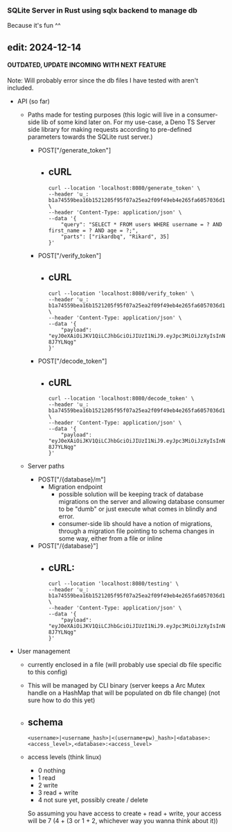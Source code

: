 ### SQLite Server in Rust using sqlx backend to manage db
Because it's fun ^^

edit: 2024-12-14
---
#### OUTDATED, UPDATE INCOMING WITH NEXT FEATURE

Note: Will probably error since the db files I have tested with aren't included.

- API (so far)
    - Paths made for testing purposes (this logic will live in a consumer-side lib of some kind later on. For my use-case, a Deno TS Server side library for making requests according to pre-defined parameters towards the SQLite rust server.)
        - POST["/generate_token"]
            - cURL
                - 
                ```
                curl --location 'localhost:8080/generate_token' \
                --header 'u_: b1a74559bea16b1521205f95f07a25ea2f09f49eb4e265fa6057036d1dff7c22' \
                --header 'Content-Type: application/json' \
                --data '{
                    "query": "SELECT * FROM users WHERE username = ? AND first_name = ? AND age = ?;",
                    "parts": ["rikardbq", "Rikard", 35]
                }'
                ```
        - POST["/verify_token"]
            - cURL
                -
                ```
                curl --location 'localhost:8080/verify_token' \
                --header 'u_: b1a74559bea16b1521205f95f07a25ea2f09f49eb4e265fa6057036d1dff7c22' \
                --header 'Content-Type: application/json' \
                --data '{
                    "payload": "eyJ0eXAiOiJKV1QiLCJhbGciOiJIUzI1NiJ9.eyJpc3MiOiJzXyIsInN1YiI6ImRfIiwiYXVkIjoiY18iLCJkYXQiOiJ7XHJcbiAgICBcImJhc2VfcXVlcnlcIjogXCJTRUxFQ1QgKiBGUk9NIHVzZXJzNTtcIixcclxuICAgIFwicGFydHNcIjogW11cclxufSIsImlhdCI6MTczMTIzMjgzOCwiZXhwIjoxNzMxMjMyODY4fQ.W5AK92hsNhFGpJmgax7ylybwZGSIBueCVD-8J7YLNqg"
                }'
                ```
        - POST["/decode_token"]
            - cURL
                -
                ```
                curl --location 'localhost:8080/decode_token' \
                --header 'u_: b1a74559bea16b1521205f95f07a25ea2f09f49eb4e265fa6057036d1dff7c22' \
                --header 'Content-Type: application/json' \
                --data '{
                    "payload": "eyJ0eXAiOiJKV1QiLCJhbGciOiJIUzI1NiJ9.eyJpc3MiOiJzXyIsInN1YiI6ImRfIiwiYXVkIjoiY18iLCJkYXQiOiJ7XHJcbiAgICBcImJhc2VfcXVlcnlcIjogXCJTRUxFQ1QgKiBGUk9NIHVzZXJzNTtcIixcclxuICAgIFwicGFydHNcIjogW11cclxufSIsImlhdCI6MTczMTIzMjgzOCwiZXhwIjoxNzMxMjMyODY4fQ.W5AK92hsNhFGpJmgax7ylybwZGSIBueCVD-8J7YLNqg"
                }'
                ```

    - Server paths
        - POST["/{database}/m"]
            - Migration endpoint
                - possible solution will be keeping track of database migrations on the server and allowing database consumer to be "dumb" or just execute what comes in blindly and error.
                - consumer-side lib should have a notion of migrations, through a migration file pointing to schema changes in some way, either from a file or inline
        - POST["/{database}"]
            - cURL:
                - 
                ```
                curl --location 'localhost:8080/testing' \
                --header 'u_: b1a74559bea16b1521205f95f07a25ea2f09f49eb4e265fa6057036d1dff7c22' \
                --header 'Content-Type: application/json' \
                --data '{
                    "payload": "eyJ0eXAiOiJKV1QiLCJhbGciOiJIUzI1NiJ9.eyJpc3MiOiJzXyIsInN1YiI6ImRfIiwiYXVkIjoiY18iLCJkYXQiOiJ7XHJcbiAgICBcImJhc2VfcXVlcnlcIjogXCJTRUxFQ1QgKiBGUk9NIHVzZXJzNTtcIixcclxuICAgIFwicGFydHNcIjogW11cclxufSIsImlhdCI6MTczMTIzMjgzOCwiZXhwIjoxNzMxMjMyODY4fQ.W5AK92hsNhFGpJmgax7ylybwZGSIBueCVD-8J7YLNqg"
                }'
                ```

- User management
    - currently enclosed in a file (will probably use special db file specific to this config)
    - This will be managed by CLI binary (server keeps a Arc Mutex handle on a HashMap that will be populated on db file change) (not sure how to do this yet)
    - schema
        - 
        ```
        <username>|<username_hash>|<(username+pw)_hash>|<database>:<access_level>,<database>:<access_level>
        ```
    - access levels (think linux)
        - 0 nothing
        - 1 read
        - 2 write
        - 3 read + write
        - 4 not sure yet, possibly create / delete

        So assuming you have access to create + read + write, your access will be 7 (4 + (3 or 1 + 2, whichever way you wanna think about it))
